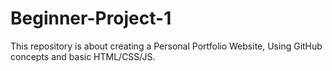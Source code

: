 # Beginner-Project-1
This repository is about creating a Personal Portfolio Website, Using GitHub concepts and basic HTML/CSS/JS. 
